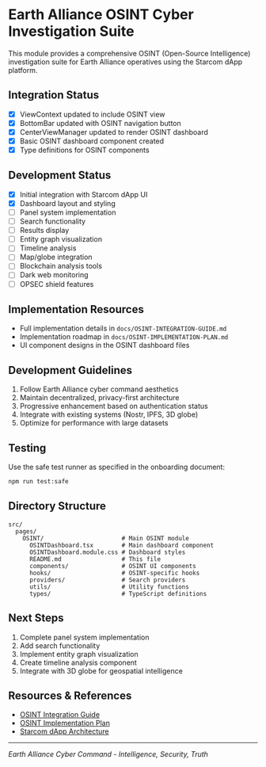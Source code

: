 # Earth Alliance OSINT Cyber Investigation Suite

This module provides a comprehensive OSINT (Open-Source Intelligence) investigation suite for Earth Alliance operatives using the Starcom dApp platform.

## Integration Status

- [x] ViewContext updated to include OSINT view
- [x] BottomBar updated with OSINT navigation button
- [x] CenterViewManager updated to render OSINT dashboard
- [x] Basic OSINT dashboard component created
- [x] Type definitions for OSINT components

## Development Status

- [x] Initial integration with Starcom dApp UI
- [x] Dashboard layout and styling
- [ ] Panel system implementation
- [ ] Search functionality
- [ ] Results display
- [ ] Entity graph visualization
- [ ] Timeline analysis
- [ ] Map/globe integration
- [ ] Blockchain analysis tools
- [ ] Dark web monitoring
- [ ] OPSEC shield features

## Implementation Resources

- Full implementation details in `docs/OSINT-INTEGRATION-GUIDE.md`
- Implementation roadmap in `docs/OSINT-IMPLEMENTATION-PLAN.md`
- UI component designs in the OSINT dashboard files

## Development Guidelines

1. Follow Earth Alliance cyber command aesthetics
2. Maintain decentralized, privacy-first architecture
3. Progressive enhancement based on authentication status
4. Integrate with existing systems (Nostr, IPFS, 3D globe)
5. Optimize for performance with large datasets

## Testing

Use the safe test runner as specified in the onboarding document:
```bash
npm run test:safe
```

## Directory Structure

```
src/
  pages/
    OSINT/                      # Main OSINT module
      OSINTDashboard.tsx        # Main dashboard component
      OSINTDashboard.module.css # Dashboard styles
      README.md                 # This file
      components/               # OSINT UI components
      hooks/                    # OSINT-specific hooks
      providers/                # Search providers
      utils/                    # Utility functions
      types/                    # TypeScript definitions
```

## Next Steps

1. Complete panel system implementation
2. Add search functionality
3. Implement entity graph visualization
4. Create timeline analysis component
5. Integrate with 3D globe for geospatial intelligence

## Resources & References

- [OSINT Integration Guide](../../../docs/OSINT-INTEGRATION-GUIDE.md)
- [OSINT Implementation Plan](../../../docs/OSINT-IMPLEMENTATION-PLAN.md)
- [Starcom dApp Architecture](../../../docs/architecture.md)

---

*Earth Alliance Cyber Command - Intelligence, Security, Truth*
